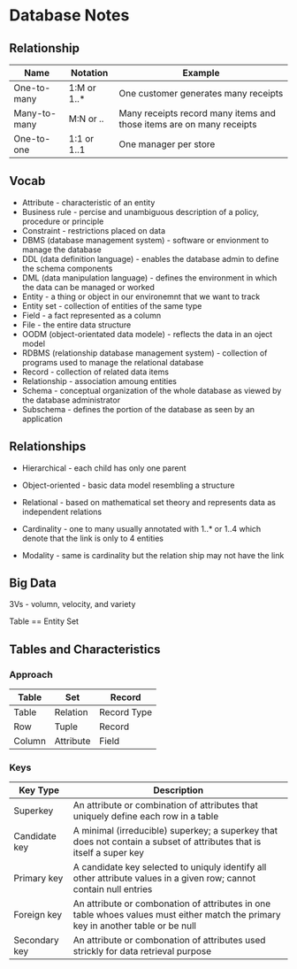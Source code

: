 Database Notes
==================

## Relationship

| Name | Notation | Example |
| --- | --- | ---|
|One-to-many | 1:M or 1..* | One customer generates many receipts |
|Many-to-many | M:N or *..* | Many receipts record many items and those items are on many receipts |
|One-to-one | 1:1 or 1..1 | One manager per store |

## Vocab

* Attribute - characteristic of an entity
* Business rule - percise and unambiguous description of a policy, procedure or principle
* Constraint - restrictions placed on data
* DBMS (database management system) - software or envionment to manage the database
* DDL (data definition language) - enables the database admin to define the schema components
* DML (data manipulation language) - defines the environment in which the data can be managed or worked
* Entity - a thing or object in our environemnt that we want to track
* Entity set - collection of entities of the same type
* Field - a fact represented as a column
* File - the entire data structure
* OODM (object-orientated data modele) - reflects the data in an oject model  
* RDBMS (relationship database management system) - collection of programs used to manage the relational database
* Record - collection of related data items
* Relationship - association amoung entities
* Schema - conceptual organization of the whole database as viewed by the database administrator
* Subschema - defines the portion of the database as seen by an application 

## Relationships

* Hierarchical - each child has only one parent
* Object-oriented - basic data model resembling a structure
* Relational - based on mathematical set theory and represents data as independent relations

* Cardinality - one to many usually annotated with 1..* or 1..4 which denote that the link is only to 4 entities
* Modality - same is cardinality but the relation ship may not have the link


## Big Data

3Vs - volumn, velocity, and variety

Table == Entity Set

## Tables and Characteristics

### Approach 

| Table | Set | Record |
| --- | --- | --- |
| Table | Relation | Record Type |
| Row | Tuple | Record | 
| Column | Attribute | Field |

### Keys

| Key Type | Description |
| --- | --- |
| Superkey | An attribute or combination of attributes that uniquely define each row in a table |
| Candidate key | A minimal (irreducible) superkey; a superkey that does not contain a subset of attributes that is itself a super key |
| Primary key | A candidate key selected to uniquly identify all other attribute values in a given row; cannot contain null entries | 
| Foreign key | An attribute or combonation of attributes in one table whoes values must either match the primary key in another table or be null |
| Secondary key | An attribute or combonation of attributes used strickly for data retrieval purpose |
